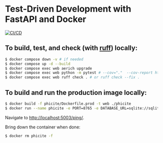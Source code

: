 # Test-Driven Development with FastAPI and Docker

[![CI/CD](https://github.com/padamson/fastapi-tdd-docker/actions/workflows/main.yml/badge.svg)](https://github.com/padamson/fastapi-tdd-docker/actions/workflows/main.yml)

## To build, test, and check (with [ruff](https://docs.astral.sh/ruff/)) locally:

```bash
$ docker compose down -v # if needed
$ docker compose up -d --build
$ docker compose exec web aerich upgrade
$ docker compose exec web python -m pytest # --cov="."  --cov-report html
$ docker compose exec web ruff check . # or ruff check --fix .
```

## To build and run the production image locally:

```bash
$ docker build -f phicite/Dockerfile.prod -t web ./phicite
$ docker run --name phicite -e PORT=8765 -e DATABASE_URL=sqlite://sqlite.db -p 5003:8765 web:latest
```

Navigate to [http://localhost:5003/ping/](http://localhost:5003/ping/).

Bring down the container when done:
```bash
$ docker rm phicite -f
```
